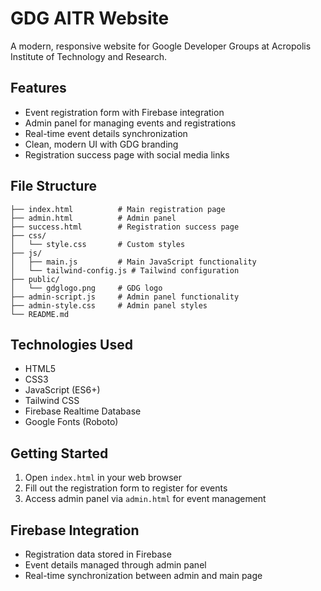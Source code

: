 # GDG AITR Website

A modern, responsive website for Google Developer Groups at Acropolis Institute of Technology and Research.

## Features

- Event registration form with Firebase integration
- Admin panel for managing events and registrations
- Real-time event details synchronization
- Clean, modern UI with GDG branding
- Registration success page with social media links

## File Structure

```
├── index.html          # Main registration page
├── admin.html          # Admin panel
├── success.html        # Registration success page
├── css/
│   └── style.css       # Custom styles
├── js/
│   ├── main.js         # Main JavaScript functionality
│   └── tailwind-config.js # Tailwind configuration
├── public/
│   └── gdglogo.png     # GDG logo
├── admin-script.js     # Admin panel functionality
├── admin-style.css     # Admin panel styles
└── README.md
```

## Technologies Used

- HTML5
- CSS3
- JavaScript (ES6+)
- Tailwind CSS
- Firebase Realtime Database
- Google Fonts (Roboto)

## Getting Started

1. Open `index.html` in your web browser
2. Fill out the registration form to register for events
3. Access admin panel via `admin.html` for event management

## Firebase Integration

- Registration data stored in Firebase
- Event details managed through admin panel
- Real-time synchronization between admin and main page